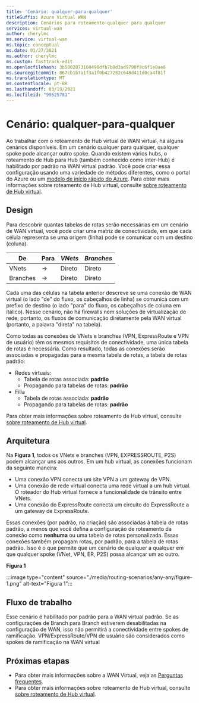 ```yaml
---
title: 'Cenário: qualquer-para-qualquer'
titleSuffix: Azure Virtual WAN
description: Cenários para roteamento-qualquer para qualquer
services: virtual-wan
author: cherylmc
ms.service: virtual-wan
ms.topic: conceptual
ms.date: 01/27/2021
ms.author: cherylmc
ms.custom: fasttrack-edit
ms.openlocfilehash: 3b5002873160490dfb7b8d3ad9790f9c6f1e8ae6
ms.sourcegitcommit: 867cb1b7a1f3a1f0b427282c648d411d0ca4f81f
ms.translationtype: MT
ms.contentlocale: pt-BR
ms.lasthandoff: 03/19/2021
ms.locfileid: "99525781"
---
```

# <a name="scenario-any-to-any"></a>Cenário: qualquer-para-qualquer

Ao trabalhar com o roteamento de Hub virtual de WAN virtual, há alguns cenários disponíveis. Em um cenário qualquer para qualquer, qualquer spoke pode alcançar outro spoke. Quando existem vários hubs, o roteamento de Hub para Hub (também conhecido como inter-Hub) é habilitado por padrão na WAN virtual padrão. Você pode criar essa configuração usando uma variedade de métodos diferentes, como o portal do Azure ou um [modelo de início rápido do Azure](quickstart-any-to-any-template.md). Para obter mais informações sobre roteamento de Hub virtual, consulte [sobre roteamento de Hub virtual](about-virtual-hub-routing.md). 

## <a name="design"></a><a name="design"></a>Design

Para descobrir quantas tabelas de rotas serão necessárias em um cenário de WAN virtual, você pode criar uma matriz de conectividade, em que cada célula representa se uma origem (linha) pode se comunicar com um destino (coluna).

| De |   Para |  *VNets* | *Branches* |
| -------------- | -------- | ---------- | ---|
| VNets     | &#8594;| Direto | Direto |
| Branches   | &#8594;| Direto  | Direto |

Cada uma das células na tabela anterior descreve se uma conexão de WAN virtual (o lado "de" do fluxo, os cabeçalhos de linha) se comunica com um prefixo de destino (o lado "para" do fluxo, os cabeçalhos de coluna em itálico). Nesse cenário, não há firewalls nem soluções de virtualização de rede, portanto, os fluxos de comunicação diretamente pela WAN virtual (portanto, a palavra "direta" na tabela).

Como todas as conexões de VNets e branches (VPN, ExpressRoute e VPN de usuário) têm os mesmos requisitos de conectividade, uma única tabela de rotas é necessária. Como resultado, todas as conexões serão associadas e propagadas para a mesma tabela de rotas, a tabela de rotas padrão:

* Redes virtuais:
  * Tabela de rotas associada: **padrão**
  * Propagando para tabelas de rotas: **padrão**
* Filia
  * Tabela de rotas associada: **padrão**
  * Propagando para tabelas de rotas: **padrão**

Para obter mais informações sobre roteamento de Hub virtual, consulte [sobre roteamento de Hub virtual](about-virtual-hub-routing.md).

## <a name="architecture"></a><a name="architecture"></a>Arquitetura

Na **Figura 1**, todos os VNets e branches (VPN, EXPRESSROUTE, P2S) podem alcançar uns aos outros. Em um hub virtual, as conexões funcionam da seguinte maneira:

* Uma conexão VPN conecta um site VPN a um gateway de VPN.
* Uma conexão de rede virtual conecta uma rede virtual a um hub virtual. O roteador do Hub virtual fornece a funcionalidade de trânsito entre VNets.
* Uma conexão do ExpressRoute conecta um circuito do ExpressRoute a um gateway de ExpressRoute.

Essas conexões (por padrão, na criação) são associadas à tabela de rotas padrão, a menos que você defina a configuração de roteamento da conexão como **nenhuma** ou uma tabela de rotas personalizada. Essas conexões também propagam rotas, por padrão, para a tabela de rotas padrão. Isso é o que permite que um cenário de qualquer a qualquer em que qualquer spoke (VNet, VPN, ER, P2S) possa alcançar um ao outro.

**Figura 1**

:::image type="content" source="./media/routing-scenarios/any-any/figure-1.png" alt-text="Figura 1":::

## <a name="workflow"></a><a name="workflow"></a>Fluxo de trabalho

Esse cenário é habilitado por padrão para a WAN virtual padrão. Se as configurações de Branch para Branch estiverem desabilitadas na configuração de WAN, isso não permitirá a conectividade entre spokes de ramificação. VPN/ExpressRoute/VPN de usuário são considerados como spokes de ramificação na WAN virtual

## <a name="next-steps"></a>Próximas etapas

* Para obter mais informações sobre a WAN Virtual, veja as [Perguntas frequentes](virtual-wan-faq.md).
* Para obter mais informações sobre roteamento de Hub virtual, consulte [sobre roteamento de Hub virtual](about-virtual-hub-routing.md).
